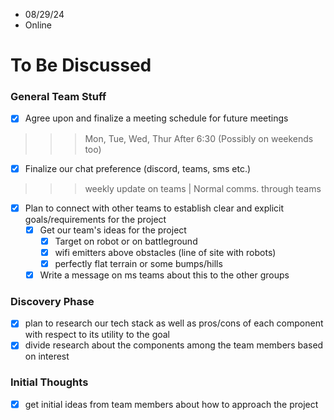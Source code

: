  - 08/29/24 
 - Online
# To Be Discussed 

### General Team Stuff
- [x] Agree upon and finalize a meeting schedule for future meetings 
>>> Mon, Tue, Wed, Thur After 6:30 (Possibly on weekends too) 
- [x] Finalize our chat preference (discord, teams, sms etc.)
>>> weekly update on teams | Normal comms. through teams
- [x] Plan to connect with other teams to establish clear and explicit goals/requirements for the project 
	- [x] Get our team's ideas for the project 
		- [x] Target on robot or on battleground 
		- [x] wifi emitters above obstacles (line of site with robots)
		- [x] perfectly flat terrain or some bumps/hills 
	- [x] Write a message on ms teams about this to the other groups 

### Discovery Phase
- [x] plan to research our tech stack as well as pros/cons of each component with respect to its utility to the goal 
- [x] divide research about the components among the team members based on interest 

### Initial Thoughts
- [x] get initial ideas from team members about how to approach the project  